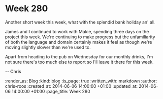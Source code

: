 Week 280
========

Another short week this week, what with the splendid bank holiday an' all.

James and I continued to work with Makie, spending three days on the project this week. We're continuing to make progress but the unfamiliarity of both the language and domain certainly makes it feel as though we're moving slightly slower than we're used to.

Apart from heading to the pub on Wednesday for our monthly drinks, I'm not sure there's too much else to report so I'll leave it there for this week.

-- Chris

:render_as: Blog
:kind: blog
:is_page: true
:written_with: markdown
:author: chris-roos
:created_at: 2014-06-06 14:00:00 +01:00
:updated_at: 2014-06-06 14:00:00 +01:00
:page_title: Week 280
